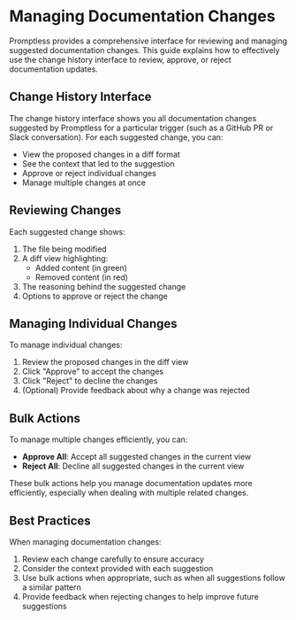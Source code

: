 # Managing Documentation Changes

Promptless provides a comprehensive interface for reviewing and managing suggested documentation changes. This guide explains how to effectively use the change history interface to review, approve, or reject documentation updates.

## Change History Interface

The change history interface shows you all documentation changes suggested by Promptless for a particular trigger (such as a GitHub PR or Slack conversation). For each suggested change, you can:

- View the proposed changes in a diff format
- See the context that led to the suggestion
- Approve or reject individual changes
- Manage multiple changes at once

## Reviewing Changes

Each suggested change shows:

1. The file being modified
2. A diff view highlighting:
   - Added content (in green)
   - Removed content (in red)
3. The reasoning behind the suggested change
4. Options to approve or reject the change

## Managing Individual Changes

To manage individual changes:

1. Review the proposed changes in the diff view
2. Click "Approve" to accept the changes
3. Click "Reject" to decline the changes
4. (Optional) Provide feedback about why a change was rejected

## Bulk Actions

To manage multiple changes efficiently, you can:

- **Approve All**: Accept all suggested changes in the current view
- **Reject All**: Decline all suggested changes in the current view

These bulk actions help you manage documentation updates more efficiently, especially when dealing with multiple related changes.

## Best Practices

When managing documentation changes:

1. Review each change carefully to ensure accuracy
2. Consider the context provided with each suggestion
3. Use bulk actions when appropriate, such as when all suggestions follow a similar pattern
4. Provide feedback when rejecting changes to help improve future suggestions